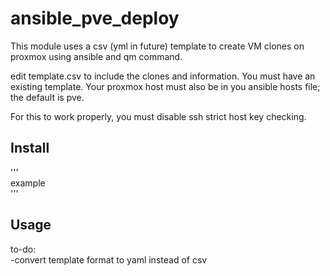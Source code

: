 # ansible_pve_deploy

This module uses a csv (yml in future) template to create VM clones on proxmox using ansible and qm command.

edit template.csv to include the clones and information. You must have an existing template. Your proxmox host must also be in you ansible hosts file; the default is pve.

For this to work properly, you must disable ssh strict host key checking.

## Install

'''  
example  
'''  

## Usage


to-do:  
-convert template format to yaml instead of csv  
